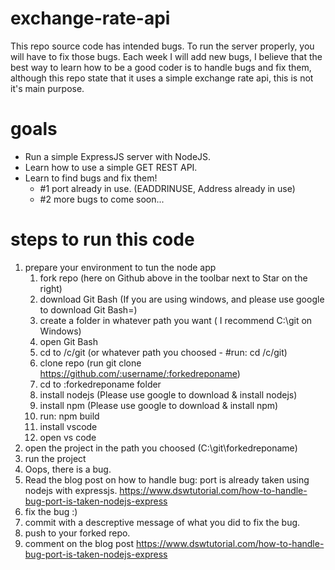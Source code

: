 # exchange-rate-api 
This repo source code has intended bugs. To run the server properly, you will have to fix those bugs. Each week I will add new bugs, I believe that the best way to learn how to be a good coder is to handle bugs and fix them, although this repo state that it uses a simple exchange rate api, this is not it's main purpose.

# goals
* Run a simple ExpressJS server with NodeJS.
* Learn how to use a simple GET REST API.
* Learn to find bugs and fix them!
    * #1 port already in use. (EADDRINUSE, Address already in use)
    * #2 more bugs to come soon...

# steps to run this code
1. prepare your environment to tun the node app
    1. fork repo (here on Github above in the toolbar next to Star on the right)
    1. download Git Bash (If you are using windows, and please use google to download Git Bash=)
    1. create a folder in whatever path you want ( I recommend C:\git on Windows)
    1. open Git Bash
    1. cd to /c/git (or whatever path you choosed - #run: cd /c/git)
    1. clone repo (run git clone https://github.com/:username/:forkedreponame)
    1. cd to :forkedreponame folder
    1. install nodejs (Please use google to download & install nodejs)
    1. install npm (Please use google to download & install npm)
    1. run: npm build
    1. install vscode
    1. open vs code
1. open the project in the path you choosed (C:\git\forkedreponame)
1. run the project
1. Oops, there is a bug.
1. Read the blog post on how to handle bug: port is already taken using nodejs with expressjs. https://www.dswtutorial.com/how-to-handle-bug-port-is-taken-nodejs-express
1. fix the bug :)
1. commit with a descreptive message of what you did to fix the bug.
1. push to your forked repo.
1. comment on the blog post https://www.dswtutorial.com/how-to-handle-bug-port-is-taken-nodejs-express
